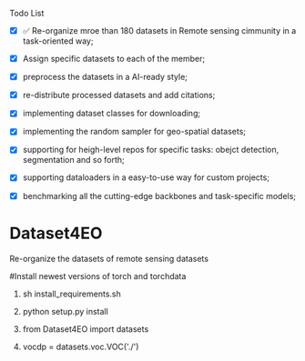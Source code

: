 Todo List

- [x] :white_check_mark: Re-organize mroe than 180 datasets in Remote sensing cimmunity in a task-oriented way;
- [x] Assign specific datasets to each of the member;
- [x] preprocess the datasets in a AI-ready style;
- [x] re-distribute processed datasets and add citations;
- [x] implementing dataset classes for downloading;
- [x] implementing the random sampler for geo-spatial datasets;
- [x] supporting for heigh-level repos for specific tasks: obejct detection, segmentation and so forth;
- [x] supporting dataloaders in a easy-to-use way for custom projects;
- [x] benchmarking all the cutting-edge backbones and task-specific models;


# Dataset4EO
Re-organize the datasets of remote sensing datasets 

#Install newest versions of torch and torchdata

1. sh install_requirements.sh

2. python setup.py install

3. from Dataset4EO import datasets

4. vocdp = datasets.voc.VOC('./')
